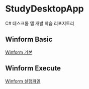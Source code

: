 # StudyDesktopApp
C# 데스크톱 앱 개발 학습 리포지토리

## Winform Basic
[Winform 기본](https://github.com/jacksimuse/StudyDesktopApp/tree/main/WinformApp/PracticeWinApp)

## Winform Execute
[Winform 실행파일](https://github.com/jacksimuse/StudyDesktopApp/tree/main/WinformApp/WinExecuteApp)

